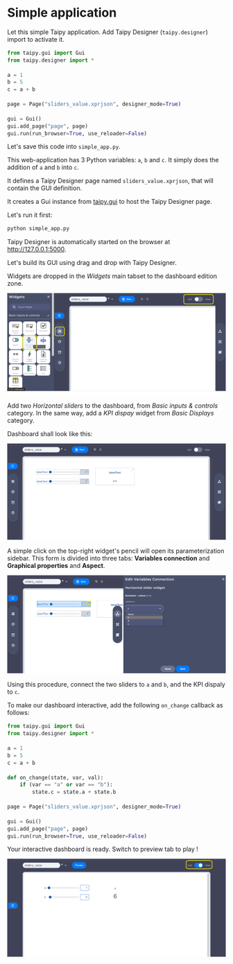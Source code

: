 # Simple application

Let this simple Taipy application. Add Taipy Designer (`taipy.designer`) import to activate it.

```python
from taipy.gui import Gui
from taipy.designer import *

a = 1
b = 5
c = a + b

page = Page("sliders_value.xprjson", designer_mode=True)

gui = Gui()
gui.add_page("page", page)
gui.run(run_browser=True, use_reloader=False)
```

Let's save this code into `simple_app.py`.

This web-application has 3 Python variables: `a`, `b` and `c`. It simply does the addition of `a` and `b` into `c`.

It defines a Taipy Designer page named `sliders_value.xprjson`, that will contain the GUI definition.

It creates a Gui instance from [taipy.gui](https://docs.taipy.io/en/release-3.0/manuals/gui/) to host the Taipy Designer page.

Let's run it first:

```sh
python simple_app.py
```

Taipy Designer is automatically started on the browser at <http://127.0.0.1:5000>.

Let's build its GUI using drag and drop with Taipy Designer.

Widgets are dropped in the _Widgets_ main tabset to the dashboard edition zone.

![selected-widget](wdg/selected-widget.png)

Add two _Horizontal sliders_ to the dashboard, from _Basic inputs & controls_ category. In the same way, add a _KPI dispay_ widget from _Basic Displays_ category.

Dashboard shall look like this:

![connect-widget](wdg/simple-app-edit.png)

A simple click on the top-right widget's pencil will open its parameterization sidebar. This form is divided into three tabs: **Variables connection** and **Graphical properties** and **Aspect**.

![connect-widget](wdg/connect-widget.png)

Using this procedure, connect the two sliders to `a` and `b`, and the KPI dispaly to `c`.

To make our dashboard interactive, add the following `on_change` callback as follows:

```python
from taipy.gui import Gui
from taipy.designer import *

a = 1
b = 5
c = a + b

def on_change(state, var, val):
    if (var == "a" or var == "b"):
        state.c = state.a + state.b

page = Page("sliders_value.xprjson", designer_mode=True)

gui = Gui()
gui.add_page("page", page)
gui.run(run_browser=True, use_reloader=False)
```

Your interactive dashboard is ready. Switch to preview tab to play !

![connect-widget](wdg/view-simple.png)
